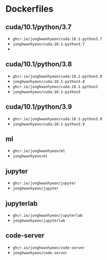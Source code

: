 # Dockerfiles
## cuda/10.1/python/3.7
- `ghcr.io/jonghwanhyeon/cuda:10.1-python3.7`
- `jonghwanhyeon/cuda:10.1-python3.7`
-
## cuda/10.1/python/3.8
- `ghcr.io/jonghwanhyeon/cuda:10.1-python3.8`
- `jonghwanhyeon/cuda:10.1-python3.8`
- `ghcr.io/jonghwanhyeon/cuda:10.1-python3`
- `jonghwanhyeon/cuda:10.1-python3`

## cuda/10.1/python/3.9
- `ghcr.io/jonghwanhyeon/cuda:10.1-python3.9`
- `jonghwanhyeon/cuda:10.1-python3.9`

## ml
- `ghcr.io/jonghwanhyeon/ml`
- `jonghwanhyeon/ml`

## jupyter
- `ghcr.io/jonghwanhyeon/jupyter`
- `jonghwanhyeon/jupyter`

## jupyterlab
- `ghcr.io/jonghwanhyeon/jupyterlab`
- `jonghwanhyeon/jupyterlab`

## code-server
- `ghcr.io/jonghwanhyeon/code-server`
- `jonghwanhyeon/code-server`
